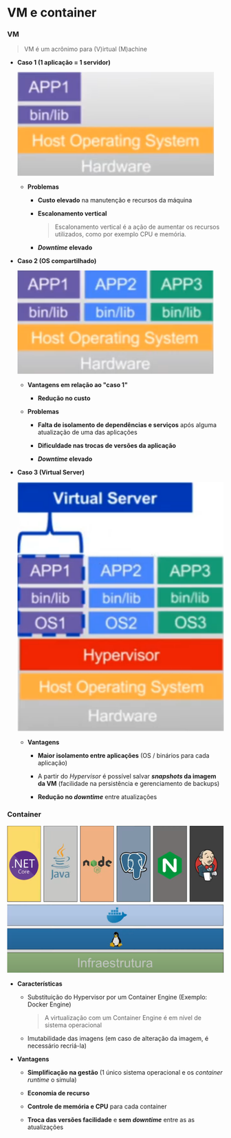 # VM e container 

### VM

> VM é um acrônimo para (V)irtual (M)achine

* **Caso 1 (1 aplicação = 1 servidor)**

  ![](./assets/caso-1.png)

  * **Problemas**

    * **Custo elevado** na manutenção e recursos da máquina

    * **Escalonamento vertical**

      > Escalonamento vertical é a ação de aumentar os recursos utilizados, como por exemplo CPU e memória.

    * **_Downtime_ elevado**

* **Caso 2 (OS compartilhado)**

  ![](./assets/caso-2.png)

  * **Vantagens em relação ao "caso 1"**

    * **Redução no custo**

  * **Problemas**

    * **Falta de isolamento de dependências e serviços** após alguma atualização de uma das aplicações

    * **Dificuldade nas trocas de versões da aplicação**

    * **_Downtime_ elevado**

* **Caso 3 (Virtual Server)**

  ![](./assets/caso-3.png)

  * **Vantagens**

    * **Maior isolamento entre aplicações** (OS / binários para cada aplicação)

    * A partir do _Hypervisor_ é possível salvar **_snapshots_ da imagem da VM** (facilidade na persistência e gerenciamento de backups)

    * **Redução no _downtime_** entre atualizações

### Container

![](./assets/representacao-containerizacao.png)

* **Características**

  * Substituição do Hypervisor por um Container Engine (Exemplo: Docker Engine)

    > A virtualização com um Container Engine é em nível de sistema operacional

  * Imutabilidade das imagens (em caso de alteração da imagem, é necessário recriá-la)

* **Vantagens**

  * **Simplificação na gestão** (1 único sistema operacional e os _container runtime_ o simula)

  * **Economia de recurso**

  * **Controle de memória e CPU** para cada container

  * **Troca das versões facilidade** e **sem _downtime_** entre as as atualizações